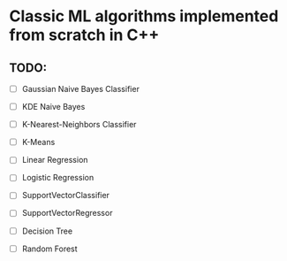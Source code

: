 # Classic ML algorithms implemented from scratch in C++

## TODO:

- [ ] Gaussian Naive Bayes Classifier

- [ ] KDE Naive Bayes

- [ ] K-Nearest-Neighbors Classifier

- [ ] K-Means

- [ ] Linear Regression

- [ ] Logistic Regression

- [ ] SupportVectorClassifier

- [ ] SupportVectorRegressor

- [ ] Decision Tree

- [ ] Random Forest
